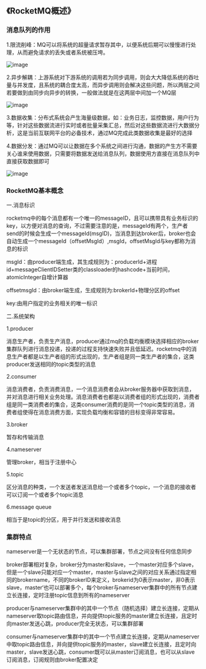 ## 《RocketMQ概述》

### 消息队列的作用

1.限流削峰：MQ可以将系统的超量请求暂存其中，以便系统后期可以慢慢进行处理，从而避免请求的丢失或者系统被压垮。

![image](https://cdn.jsdelivr.net/gh/chen-xing/figure_bed_02/cdn/20211231001948450.png)

2.异步解耦：上游系统对下游系统的调用若为同步调用，则会大大降低系统的吞吐量与并发度，且系统的耦合度太高，而异步调用则会解决这些问题，所以两层之间若要做到由同步向异步的转换，一般做法就是在这两层中间加一个MQ层

![image](https://cdn.jsdelivr.net/gh/chen-xing/figure_bed_02/cdn/20211231002354081.png)

3.数据收集：分布式系统会产生海量级数据，如：业务日志，监控数据，用户行为等，针对这些数据流进行实时或者批量采集汇总，然后对这些数据流进行大数据分析，这是当前互联网平台的必备技术，通过MQ完成此类数据收集是最好的选择

4.数据分发：通过MQ可以让数据在多个系统之间进行沟通，数据的产生方不需要关心谁来使用数据，只需要将数据发送给消息队列，数据使用方直接在消息队列中直接获取数据即可

![image](https://cdn.jsdelivr.net/gh/chen-xing/figure_bed_02/cdn/20220101093721754.png)

### RocketMQ基本概念

一.消息标识

rocketmq中的每个消息都有一个唯一的messageID，且可以携带具有业务标识的key，以方便对消息的查询，不过需要注意的是，messageId有两个，生产者send的时候会生成一个messageId(msgID)，当消息到达broker后，broker也会自动生成一个messageId（offsetMsgId）,msgId，offsetMsgId与key都称为消息的标识

msgId：由producer端生成，其生成规则为：producerId+进程id+messageClientIDSetter类的classloader的hashcode+当前时间，atomicInteger自增计算器

offsetmsgId：由broker端生成，生成规则为:brokerId+物理分区的offset

key:由用户指定的业务相关的唯一标识

二.系统架构

1.producer

消息生产者，负责生产消息，producer通过mq的负载均衡模块选择相应的broker集群队列进行消息投递，投递的过程支持快速失败并且低延迟。rocketmq中的消息生产者都是以生产者组的形式出现的，生产者组是同一类生产者的集合，这类producer发送相同的topic类型的消息

2.consumer

消息消费者，负责消费消息，一个消息消费者会从broker服务器中获取到消息， 并对消息进行相关业务处理。消息消费者也都是以消费者组的形式出现的，消费者组是同一类消费者的集合，这类consumer消费的是同一个topic类型的消息，消费者组使得在消息消费方面，实现负载均衡和容错的目标变得非常容易。

3.broker

暂存和传输消息

4.nameserver

管理broker，相当于注册中心

5.topic

区分消息的种类，一个发送者发送消息给一个或者多个topic，一个消息的接收者可以订阅一个或者多个topic消息

6.message queue

相当于是topic的分区，用于并行发送和接收消息

### 集群特点

nameserver是一个无状态的节点，可以集群部署，节点之间没有任何信息同步

broker部署相对复杂，broker分为master和slave，一个master对应多个slave，但是一个slave只能对应一个master，master与slave之间的对应关系通过指定相同的brokername，不同的brokerID来定义，brokerid为0表示master，非0表示slave，master‘也可以部署多个，每个broker与nameserver集群中的所有节点建立长连接，定时注册topic信息到所有的nameserver

producer与nameserver集群中的其中一个节点（随机选择）建立长连接，定期从nameserver取topic路由信息，并向提供topic服务的master建立长连接，且定时向master发送心跳，producer完全无状态，可以集群部署

consumer与nameserver集群中的其中一个节点建立长连接，定期从nameserver中取topic路由信息，并向提供topic服务的master，slave建立长连接，且定时向master，slave发送心跳，consumer既可以从master订阅消息，也可以从slave订阅消息，订阅规则由broker配置决定



